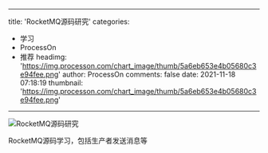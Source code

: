 
---
title: 'RocketMQ源码研究'
categories: 
 - 学习
 - ProcessOn
 - 推荐
headimg: 'https://img.processon.com/chart_image/thumb/5a6eb653e4b05680c3e94fee.png'
author: ProcessOn
comments: false
date: 2021-11-18 07:18:19
thumbnail: 'https://img.processon.com/chart_image/thumb/5a6eb653e4b05680c3e94fee.png'
---

<div>   
<img class="thumb" alt="RocketMQ源码研究" src="https://img.processon.com/chart_image/thumb/5a6eb653e4b05680c3e94fee.png" referrerpolicy="no-referrer">
<p>RocketMQ源码学习，包括生产者发送消息等</p>  
</div>
            